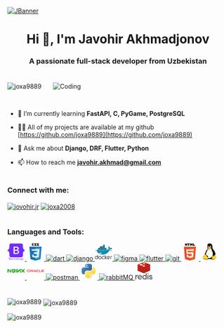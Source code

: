 [![JBanner](https://t3.ftcdn.net/jpg/05/91/97/64/360_F_591976463_KMZyV6obpsrN2bJJJkYW0bzoH2XxLTlA.jpg)](https://github.com/joxa9889)
<h1 align="center">Hi 👋, I'm Javohir Akhmadjonov</h1>
<h3 align="center">A passionate full-stack developer from Uzbekistan</h3>

<h1></h1>

<div>
  <img align="right" alt="Coding" width="400" src="https://i.pinimg.com/564x/95/39/0b/95390bb2eaac3d60bd4eb5f0bcf5c2b9.jpg">

  <p align="left"> <img src="https://komarev.com/ghpvc/?username=joxa9889&label=Profile%20views&color=0e75b6&style=flat" alt="joxa9889" /> </p>
  
  <p align="left"> <a href="https://twitter.com/" target="blank"><img src="https://img.shields.io/twitter/follow/?logo=twitter&style=for-the-badge" alt="" /></a> </p>
  
  - 🌱 I’m currently learning **FastAPI, C, PyGame, PostgreSQL**
  
  - 👨‍💻 All of my projects are available at my github [https://github.com/joxa9889](https://github.com/joxa9889)
  
  - 💬 Ask me about **Django, DRF, Flutter, Python**
  
  - 📫 How to reach me **javohir.akhmad@gmail.com**
</div>

<h1></h1>

<h3 align="left">Connect with me:</h3>
<p align="left">
<a href="https://instagram.com/jovohir.jr" target="blank"><img align="center" src="https://raw.githubusercontent.com/rahuldkjain/github-profile-readme-generator/master/src/images/icons/Social/instagram.svg" alt="jovohir.jr" height="30" width="40" /></a>
<a href="https://www.leetcode.com/joxa2008" target="blank"><img align="center" src="https://raw.githubusercontent.com/rahuldkjain/github-profile-readme-generator/master/src/images/icons/Social/leet-code.svg" alt="joxa2008" height="30" width="40" /></a>
</p>

<h1></h1>

<h3 align="left">Languages and Tools:</h3>
<p align="left"> <a href="https://getbootstrap.com" target="_blank" rel="noreferrer"> <img src="https://raw.githubusercontent.com/devicons/devicon/master/icons/bootstrap/bootstrap-plain-wordmark.svg" alt="bootstrap" width="40" height="40"/> </a> <a href="https://www.w3schools.com/css/" target="_blank" rel="noreferrer"> <img src="https://raw.githubusercontent.com/devicons/devicon/master/icons/css3/css3-original-wordmark.svg" alt="css3" width="40" height="40"/> </a> <a href="https://dart.dev" target="_blank" rel="noreferrer"> <img src="https://www.vectorlogo.zone/logos/dartlang/dartlang-icon.svg" alt="dart" width="40" height="40"/> </a> <a href="https://www.djangoproject.com/" target="_blank" rel="noreferrer"> <img src="https://cdn.worldvectorlogo.com/logos/django.svg" alt="django" width="40" height="40"/> </a> <a href="https://www.docker.com/" target="_blank" rel="noreferrer"> <img src="https://raw.githubusercontent.com/devicons/devicon/master/icons/docker/docker-original-wordmark.svg" alt="docker" width="40" height="40"/> </a> <a href="https://www.figma.com/" target="_blank" rel="noreferrer"> <img src="https://www.vectorlogo.zone/logos/figma/figma-icon.svg" alt="figma" width="40" height="40"/> </a> <a href="https://flutter.dev" target="_blank" rel="noreferrer"> <img src="https://www.vectorlogo.zone/logos/flutterio/flutterio-icon.svg" alt="flutter" width="40" height="40"/> </a> <a href="https://git-scm.com/" target="_blank" rel="noreferrer"> <img src="https://www.vectorlogo.zone/logos/git-scm/git-scm-icon.svg" alt="git" width="40" height="40"/> </a> <a href="https://www.w3.org/html/" target="_blank" rel="noreferrer"> <img src="https://raw.githubusercontent.com/devicons/devicon/master/icons/html5/html5-original-wordmark.svg" alt="html5" width="40" height="40"/> </a> <a href="https://www.linux.org/" target="_blank" rel="noreferrer"> <img src="https://raw.githubusercontent.com/devicons/devicon/master/icons/linux/linux-original.svg" alt="linux" width="40" height="40"/> </a> <a href="https://www.nginx.com" target="_blank" rel="noreferrer"> <img src="https://raw.githubusercontent.com/devicons/devicon/master/icons/nginx/nginx-original.svg" alt="nginx" width="40" height="40"/> </a> <a href="https://www.oracle.com/" target="_blank" rel="noreferrer"> <img src="https://raw.githubusercontent.com/devicons/devicon/master/icons/oracle/oracle-original.svg" alt="oracle" width="40" height="40"/> </a> <a href="https://postman.com" target="_blank" rel="noreferrer"> <img src="https://www.vectorlogo.zone/logos/getpostman/getpostman-icon.svg" alt="postman" width="40" height="40"/> </a> <a href="https://www.python.org" target="_blank" rel="noreferrer"> <img src="https://raw.githubusercontent.com/devicons/devicon/master/icons/python/python-original.svg" alt="python" width="40" height="40"/> </a> <a href="https://www.rabbitmq.com" target="_blank" rel="noreferrer"> <img src="https://www.vectorlogo.zone/logos/rabbitmq/rabbitmq-icon.svg" alt="rabbitMQ" width="40" height="40"/> </a> <a href="https://redis.io" target="_blank" rel="noreferrer"> <img src="https://raw.githubusercontent.com/devicons/devicon/master/icons/redis/redis-original-wordmark.svg" alt="redis" width="40" height="40"/> </a> </p>

<h1></h1>

<p><img align="left" src="https://github-readme-stats.vercel.app/api/top-langs?username=joxa9889&show_icons=true&locale=en&layout=compact" alt="joxa9889" /></p>

<p>&nbsp;<img align="center" src="https://github-readme-stats.vercel.app/api?username=joxa9889&show_icons=true&locale=en" alt="joxa9889" /></p>

<p><img align="center" src="https://github-readme-streak-stats.herokuapp.com/?user=joxa9889&" alt="joxa9889" /></p>
